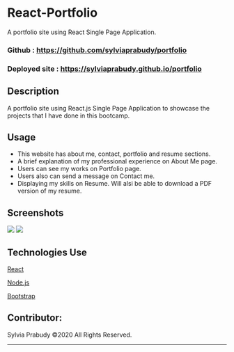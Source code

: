 # React-Portfolio

A portfolio site using React Single Page Application. 

### Github : https://github.com/sylviaprabudy/portfolio

### Deployed site : https://sylviaprabudy.github.io/portfolio

## Description
A portfolio site using React.js Single Page Application to showcase the projects that I have done in this bootcamp.


## Usage
- This website has about me, contact, portfolio and resume sections.
- A brief explanation of my professional experience on About Me page.
- Users can see my works on Portfolio page.
- Users also can send a message on Contact me.
- Displaying my skills on Resume. Will alsi be able to download a PDF version of my resume.


## Screenshots
![](assets/img/Porfolio-Desktop.gif)
![](assets/img/Porfolio-Mobile.gif)


## Technologies Use
<p><a href="https://reactjs.org/">React</a></p>
<p><a href="https://nodejs.org/">Node.js</a></p>
<p><a href="https://getbootstrap.com/">Bootstrap</a></p>



## Contributor:
Sylvia Prabudy ©2020 All Rights Reserved.
- - -